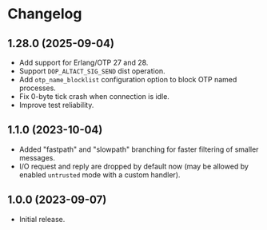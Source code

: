 # Changelog

## 1.28.0 (2025-09-04)

* Add support for Erlang/OTP 27 and 28.
* Support `DOP_ALTACT_SIG_SEND` dist operation.
* Add `otp_name_blocklist` configuration option to block OTP named processes.
* Fix 0-byte tick crash when connection is idle.
* Improve test reliability.

## 1.1.0 (2023-10-04)

* Added "fastpath" and "slowpath" branching for faster filtering of smaller messages.
* I/O request and reply are dropped by default now (may be allowed by enabled `untrusted` mode with a custom handler).

## 1.0.0 (2023-09-07)

* Initial release.
